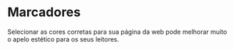 # Marcadores
 Selecionar as cores corretas para sua página da web pode melhorar muito o apelo estético para os seus leitores.
